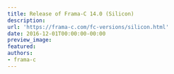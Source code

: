 ```yaml
---
title: Release of Frama-C 14.0 (Silicon)
description:
url: 'https://frama-c.com/fc-versions/silicon.html'
date: 2016-12-01T00:00:00-00:00
preview_image:
featured:
authors:
- frama-c
---
```



